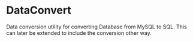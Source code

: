 # DataConvert
Data conversion utility for converting Database from MySQL to SQL. This can later be extended to include the conversion other way.
